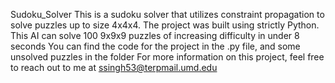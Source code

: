 Sudoku_Solver
This is a sudoku solver that utilizes constraint propagation to solve puzzles up to size 4x4x4.
The project was built using strictly Python.
This AI can solve 100 9x9x9 puzzles of increasing difficulty in under 8 seconds
You can find the code for the project in the .py file, and some unsolved puzzles in the folder
For more information on this project, feel free to reach out to me at ssingh53@terpmail.umd.edu
